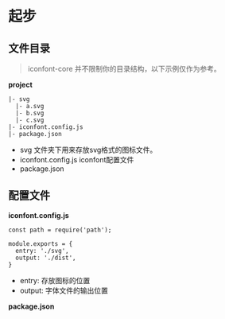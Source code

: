 
# 起步

## 文件目录

> iconfont-core 并不限制你的目录结构，以下示例仅作为参考。

**project**

```
|- svg
  |- a.svg
  |- b.svg
  |- c.svg
|- iconfont.config.js
|- package.json
```
* svg 文件夹下用来存放svg格式的图标文件。
* iconfont.config.js iconfont配置文件
* package.json

## 配置文件

**iconfont.config.js**
```
const path = require('path');

module.exports = {
  entry: './svg',
  output: './dist',
}
```
* entry: 存放图标的位置
* output: 字体文件的输出位置

**package.json**
```

```